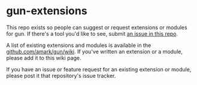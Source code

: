 # gun-extensions

This repo exists so people can suggest or request extensions or modules for gun. If there's a tool you'd like to see, submit [an issue in this repo](https://github.com/gundb/gun-extensions/issues).

A list of existing extensions and modules is available in the [github.com/amark/gun/wiki](https://github.com/amark/gun/wiki#modules). If you've written an extension or a module, please add it to this wiki page.

If you have an issue or feature request for an existing extension or module, please post it that repository's issue tracker.
